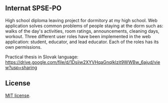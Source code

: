 
## Internat SPSE-PO

High school diploma leaving project for dormitory at my high school. Web application solves common
problems of people staying at the dorm such as: walks of the day's activities, room ratings,
announcements, cleaning days, workout. Three different user roles have been implemented in the
web application: student, educator, and lead educator. Each of the roles has its own permissions.

Practical thesis in Slovak language:
https://drive.google.com/file/d/1Dsiiw2XYVHqaGnqlklzjt9WWBw_6ajud/view?usp=sharing


## License

[MIT license](https://opensource.org/licenses/MIT).
